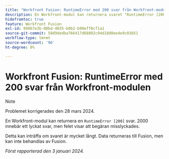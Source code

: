 ```yaml
---
title: "Workfront Fusion: RuntimeError med 200 svar från Workfront-modulen"
description: En Workfront-modul kan returnera svaret "RuntimeError [200]". 2000 innebär ett lyckat svar, men felet visar att begäran misslyckades.
hidefromtoc: true
feature: Workfront Fusion
exl-id: 99967e3b-08bd-4035-b0b2-b90eff8cf1a1
source-git-commit: 58d9dedba766417d68892c94d18d0ee4e9c03b51
workflow-type: tm+mt
source-wordcount: '96'
ht-degree: 0%

---
```


# Workfront Fusion: RuntimeError med 200 svar från Workfront-modulen

>[!NOTE]
>
>Problemet korrigerades den 28 mars 2024.

En Workfront-modul kan returnera en `RuntimeError [200]` svar. 2000 innebär ett lyckat svar, men felet visar att begäran misslyckades.

Detta kan inträffa om svaret är mycket långt. Data returneras till Fusion, men kan inte behandlas av Fusion.

_Först rapporterad den 3 januari 2024._
